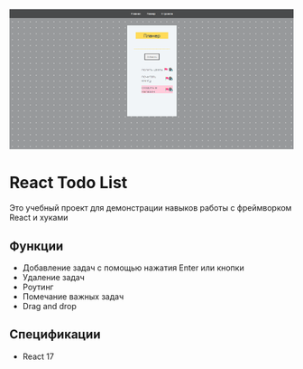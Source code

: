 ![screenshot](/public/images/screenshot.png)

# React Todo List

Это учебный проект для демонстрации навыков работы с фреймворком React и хуками

## Функции

* Добавление задач с помощью нажатия Enter или кнопки
* Удаление задач
* Роутинг 
* Помечание важных задач 
* Drag and drop
## Спецификации
* React 17
